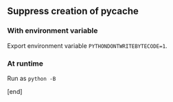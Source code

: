 ## Suppress creation of __pycache__

### With environment variable

Export environment variable `PYTHONDONTWRITEBYTECODE=1`.

### At runtime

Run as `python -B`

[end]
